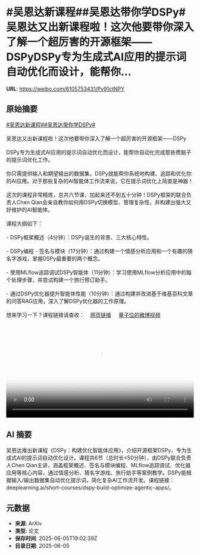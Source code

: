 # #吴恩达新课程##吴恩达带你学DSPy#吴恩达又出新课程啦！这次他要带你深入了解一个超厉害的开源框架——DSPyDSPy专为生成式AI应用的提示词自动优化而设计，能帮你...

**URL**: https://weibo.com/6105753431/Pv91ctNPY

## 原始摘要

<a href="https://m.weibo.cn/search?containerid=231522type%3D1%26t%3D10%26q%3D%23%E5%90%B4%E6%81%A9%E8%BE%BE%E6%96%B0%E8%AF%BE%E7%A8%8B%23&amp;extparam=%23%E5%90%B4%E6%81%A9%E8%BE%BE%E6%96%B0%E8%AF%BE%E7%A8%8B%23" data-hide=""><span class="surl-text">#吴恩达新课程#</span></a><a href="https://m.weibo.cn/search?containerid=231522type%3D1%26t%3D10%26q%3D%23%E5%90%B4%E6%81%A9%E8%BE%BE%E5%B8%A6%E4%BD%A0%E5%AD%A6DSPy%23&amp;extparam=%23%E5%90%B4%E6%81%A9%E8%BE%BE%E5%B8%A6%E4%BD%A0%E5%AD%A6DSPy%23" data-hide=""><span class="surl-text">#吴恩达带你学DSPy#</span></a><br><br>吴恩达又出新课程啦！这次他要带你深入了解一个超厉害的开源框架——DSPy<br><br>DSPy专为生成式AI应用的提示词自动优化而设计，能帮你自动化完成那些费脑子的提示词优化工作。<br><br>你只需提供输入和期望输出的数据集，DSPy就能帮你系统地构建、追踪和优化你的AI应用。对于那些复杂的AI智能体工作流来说，它在提示词优化上简直是神器！<br><br>这次的课程非常精炼，总共六节课，加起来还不到五十分钟！DSPy框架的联合负责人Chen Qian会亲自教你如何用DSPy切换模型、管理复杂性，并构建出强大又好维护的AI智能体。<br><br>课程大纲如下：<br><br>- DSPy框架概述（4分钟）：DSPy诞生的背景、三大核心特性。<br><br>- DSPy编程 - 签名与模块（17分钟）：通过构建一个情感分析应用和一个有趣的猜名字游戏，掌握DSPy最重要的两个概念。<br><br>- 使用MLflow追踪调试DSPy智能体（11分钟）：学习使用MLflow分析应用中的每个处理步骤，并尝试构建一个旅行预订助手。<br><br>- 通过DSPy优化器提升智能体性能（10分钟）：通过构建并改进基于维基百科文章的问答RAG应用，深入了解DSPy优化器的工作原理。<br><br>想来学习一下？课程链接请查收：<a href="https://weibo.cn/sinaurl?u=https%3A%2F%2Fwww.deeplearning.ai%2Fshort-courses%2Fdspy-build-optimize-agentic-apps%2F" data-hide=""><span class="url-icon"><img style="width: 1rem;height: 1rem" src="https://h5.sinaimg.cn/upload/2015/09/25/3/timeline_card_small_web_default.png" referrerpolicy="no-referrer"></span><span class="surl-text">网页链接</span></a> <a href="https://video.weibo.com/show?fid=1034:5174227788038168" data-hide=""><span class="url-icon"><img style="width: 1rem;height: 1rem" src="https://h5.sinaimg.cn/upload/2015/09/25/3/timeline_card_small_video_default.png" referrerpolicy="no-referrer"></span><span class="surl-text">量子位的微博视频</span></a><br clear="both"><div style="clear: both"></div><video controls="controls" poster="https://tvax2.sinaimg.cn/orj480/006Fd7o3ly1i24l0bib75j31hc0u0wgn.jpg" style="width: 100%"><source src="https://f.video.weibocdn.com/o0/4pvKvRMJlx08oO1aGpWE01041200RIy40E010.mp4?label=mp4_720p&amp;template=1280x720.25.0&amp;ori=0&amp;ps=1CwnkDw1GXwCQx&amp;Expires=1749153680&amp;ssig=344KMOweWW&amp;KID=unistore,video"><source src="https://f.video.weibocdn.com/o0/Kz0TZR6Olx08oO19T6mI01041200rNjZ0E010.mp4?label=mp4_hd&amp;template=852x480.25.0&amp;ori=0&amp;ps=1CwnkDw1GXwCQx&amp;Expires=1749153680&amp;ssig=7UYkxYpRxv&amp;KID=unistore,video"><source src="https://f.video.weibocdn.com/o0/TSCwNEzhlx08oO19Oa1y01041200ijwl0E010.mp4?label=mp4_ld&amp;template=640x360.25.0&amp;ori=0&amp;ps=1CwnkDw1GXwCQx&amp;Expires=1749153680&amp;ssig=mQYwj6VHrE&amp;KID=unistore,video"><p>视频无法显示，请前往<a href="https://video.weibo.com/show?fid=1034%3A5174227788038168" target="_blank" rel="noopener noreferrer">微博视频</a>观看。</p></video>

## AI 摘要

吴恩达推出新课程《DSPy：构建优化智能体应用》，介绍开源框架DSPy，专为生成式AI的提示词自动优化设计。课程共6节（总时长<50分钟），由DSPy联合负责人Chen Qian主讲，涵盖框架概述、签名与模块编程、MLflow追踪调试、优化器应用等核心内容，通过情感分析、猜名字游戏、旅行助手等案例教学。DSPy能根据输入/输出数据集自动优化提示词，简化复杂AI工作流开发。课程链接：deeplearning.ai/short-courses/dspy-build-optimize-agentic-apps/。

## 元数据

- **来源**: ArXiv
- **类型**: 论文
- **保存时间**: 2025-06-05T19:02:39Z
- **目录日期**: 2025-06-05
